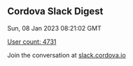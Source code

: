 ## Cordova Slack Digest
Sun, 08 Jan 2023 08:21:02 GMT

[User count: 4731](https://cordova.slack.com/)


Join the conversation at [slack.cordova.io](http://slack.cordova.io/)

